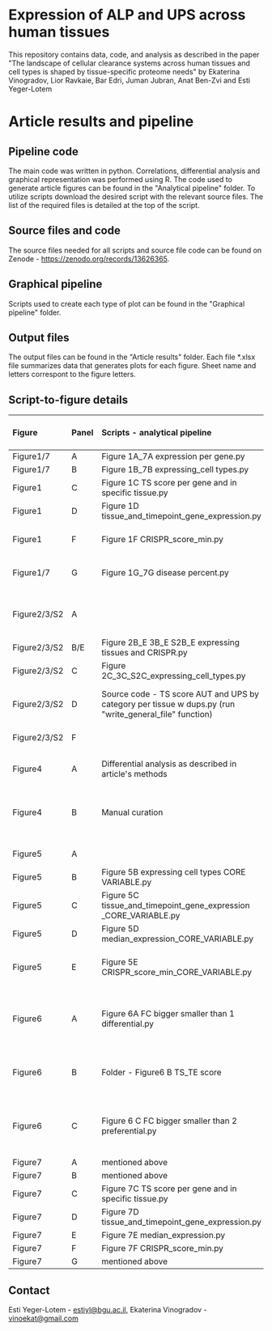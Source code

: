# Expression of ALP and UPS across human tissues
This repository contains data, code, and analysis as described in the paper "The landscape of cellular clearance systems across human tissues and cell types is shaped by tissue-specific proteome needs" by Ekaterina Vinogradov, Lior Ravkaie, Bar Edri, Juman Jubran, Anat Ben-Zvi and Esti Yeger-Lotem
# Article results and pipeline
## Pipeline code 
The main code was written in python. Correlations, differential analysis and graphical representation was performed using R. The code used to generate article figures can be found in the "Analytical pipeline" folder. To utilize scripts download the desired script with the relevant source files. The list of the required files is detailed at the top of the script.
## Source files and code
The source files needed for all scripts and source file code can be found on Zenode - https://zenodo.org/records/13626365. 
## Graphical pipeline
Scripts used to create each type of plot can be found in the "Graphical pipeline" folder.
## Output files
The output files can be found in the "Article results" folder. Each file *.xlsx file summarizes data that generates plots for each figure. Sheet name and letters correspont to the figure letters.
## Script-to-figure details
|Figure|Panel|Scripts - analytical pipeline|Scripts - graphical pipeline|
|:-----|:-----|:------|:------|
|Figure1/7|A|Figure 1A_7A expression per gene.py|Boxplot.R|
|Figure1/7|B|Figure 1B_7B expressing_cell types.py|Boxplot.R|
|Figure1|C|Figure 1C TS score per gene and in specific tissue.py|Boxplot.R|
|Figure1|D|Figure 1D tissue_and_timepoint_gene_expression.py|Boxplot.R|
|Figure1|F|Figure 1F CRISPR_score_min.py|Figure 1F Crisper plot.py|
|Figure1/7|G|Figure 1G_7G disease percent.py|Percent stacked bar plot.R|
| | | | |
|Figure2/3/S2|A||Figure 2A_S2A_3A Donut piechart.py|
|Figure2/3/S2|B/E|Figure 2B_E 3B_E S2B_E expressing tissues and CRISPR.py|Boxplot.R|
|Figure2/3/S2|C|Figure 2C_3C_S2C_expressing_cell_types.py|Boxplot.R|
|Figure2/3/S2|D|Source code - TS score AUT and UPS by category per tissue w dups.py (run "write_general_file" function)|Figure 2D_3D_S2D Bubble plot discrete.R|
|Figure2/3/S2|F||Chord diagram.R|
|||||
|Figure4|A|Differential analysis as described in article's methods|Heatmap script differential.py|
|Figure4|B|Manual curation|Figure 4B Donut piechart diseased tissues.py|
|||||
|Figure5|A||Chord diagram.R|
|Figure5|B|Figure 5B expressing cell types CORE VARIABLE.py|Boxplot.R|
|Figure5|C|Figure 5C tissue_and_timepoint_gene_expression _CORE_VARIABLE.py|Boxplot.R|
|Figure5|D|Figure 5D median_expression_CORE_VARIABLE.py|Boxplot.R|
|Figure5|E|Figure 5E CRISPR_score_min_CORE_VARIABLE.py|Figure 5E Crisper plot CORE VARIABLE.py|
|||||
|Figure6|A|Figure 6A FC bigger smaller than 1 differential.py|Figure 6 bubble plot discrete.R, Correlation plot ggplot.R|
|Figure6|B|Folder - Figure6 B TS_TE score|Figure 6 bubble plot discrete.R, Correlation plot ggplot.R|
|Figure6|C|Figure 6 C FC bigger smaller than 2 preferential.py|Figure 6 bubble plot discrete.R, Correlation plot ggplot.R|
|||||
|Figure7|A|mentioned above||
|Figure7|B|mentioned above||
|Figure7|C|Figure 7C TS score per gene and in specific tissue.py|Boxplot.R|
|Figure7|D|Figure 7D tissue_and_timepoint_gene_expression.py|Boxplot.R|
|Figure7|E|Figure 7E median_expression.py|Boxplot.R|
|Figure7|F|Figure 7F CRISPR_score_min.py|Boxplot.R|
|Figure7|G|mentioned above||
## Contact
Esti Yeger-Lotem - estiyl@bgu.ac.il, Ekaterina Vinogradov - vinoekat@gmail.com 


